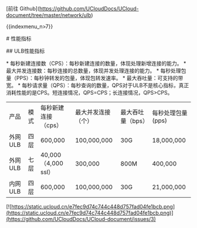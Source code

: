 \[前往
Github\](<https://github.com/UCloudDocs/UCloud-document/tree/master/network/ulb>)

{{indexmenu_n>7}}

\# 性能指标

\#\# ULB性能指标

\* 每秒新建连接数（CPS）：每秒新建连接的数量，体现处理新增连接的能力。 \* 最大并发连接数：每秒连接的总数量，体现并发处理连接的能力。
\* 每秒处理包量（PPS）：每秒钟转发的包量，体现包转发速率。 \* 最大吞吐量：可支持的带宽。 \*
每秒请求量（QPS）：每秒查询的数量，QPS对于ULB不是核心指标，真正消耗性能的是CPS。短连接情况，QPS=CPS；长连接情况，QPS\>CPS。

|       |    |                   |             |            |             |
| ----- | -- | ----------------- | ----------- | ---------- | ----------- |
| 产品    | 模式 | 每秒新建连接（cps）       | 最大并发连接（个）   | 最大吞吐量（bps） | 每秒处理包量(pps) |
| 外网ULB | 四层 | 600,000           | 100,000,000 | 30G        | 18,000,000  |
| 外网ULB | 七层 | 40,000（4,000 ssl） | 300,000     | 800M       | 400,000     |
| 内网ULB | 四层 | 600,000           | 100,000,000 | 30G        | 21,000,000  |

[![https://static.ucloud.cn/e7fec9d74c744c448d757fad04fe1bcb.png](https://static.ucloud.cn/e7fec9d74c744c448d757fad04fe1bcb.png)](https://github.com/UCloudDocs/UCloud-document/issues/3)
